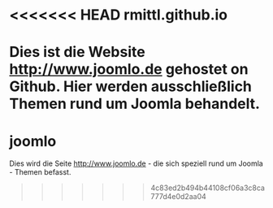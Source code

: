 <<<<<<< HEAD
rmittl.github.io
================
Dies ist die Website http://www.joomlo.de gehostet on Github. Hier werden ausschließlich Themen rund um Joomla behandelt.
=======
joomlo
======

Dies wird die Seite http://www.joomlo.de - die sich speziell rund um Joomla - Themen befasst.
>>>>>>> 4c83ed2b494b44108cf06a3c8ca777d4e0d2aa04
